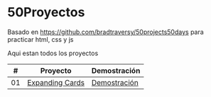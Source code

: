 # 50Proyectos
Basado en https://github.com/bradtraversy/50projects50days para practicar html, css y js

Aqui estan todos los proyectos

|  #  | Proyecto                                                                                         | Demostración                                                             |
| :-: | ------------------------------------------------------------------------------------------------ | -------------------------------------------------------------------------|
| 01  | [Expanding Cards](https://github.com/Miller1999/50Proyectos/tree/main/1%20Expanding%20Cards)     | [Demostración](https://50-proyectos-1-expandingcards.vercel.app/)        |
